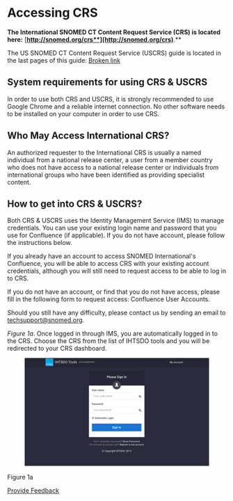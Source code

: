 # Accessing CRS

**The International SNOMED CT Content Request Service (CRS) is located here:** [**http://snomed.org/crs**](http://snomed.org/crs)**.**

The US SNOMED CT Content Request Service (USCRS) guide is located in the last pages of this guide: [Broken link](broken-reference "mention")

## System requirements for using CRS & USCRS

In order to use both CRS and USCRS, it is strongly recommended to use Google Chrome and a reliable internet connection. No other software needs to be installed on your computer in order to use CRS.

## Who May Access International CRS?

An authorized requester to the International CRS is usually a named individual from a national release center, a user from a member country who does not have access to a national release center or individuals from international groups who have been identified as providing specialist content.

## How to get into CRS & USCRS?

Both CRS & USCRS uses the Identity Management Service (IMS) to manage credentials. You can use your existing login name and password that you use for Confluence (if applicable). If you do not have account, please follow the instructions below.

If you already have an account to access SNOMED International's Confluence, you will be able to access CRS with your existing account credentials, although you will still need to request access to be able to log in to CRS.

If you do not have an account, or find that you do not have access, please fill in the following form to request access: Confluence User Accounts.

Should you still have any difficulty, please contact us by sending an email to [techsupport@snomed.org](mailto:techsupport@snomed.org).

_Figure 1a_. Once logged in through IMS, you are automatically logged in to the CRS. Choose the CRS from the list of IHTSDO tools and you will be redirected to your CRS dashboard.

<figure><img src="../images/29952271.png" alt=""><figcaption></figcaption></figure>

Figure 1a






<a href="https://docs.google.com/forms/d/e/1FAIpQLScTmbZIf0UEQwYDkY27EEWBkaiYkHSbR0_9DmFrMLXoQLyL7Q/viewform?usp=pp_url&entry.1767247133=Content+Request+Guide&entry.670899847=Accessing%20CRS" class="button primary">Provide Feedback</a>

